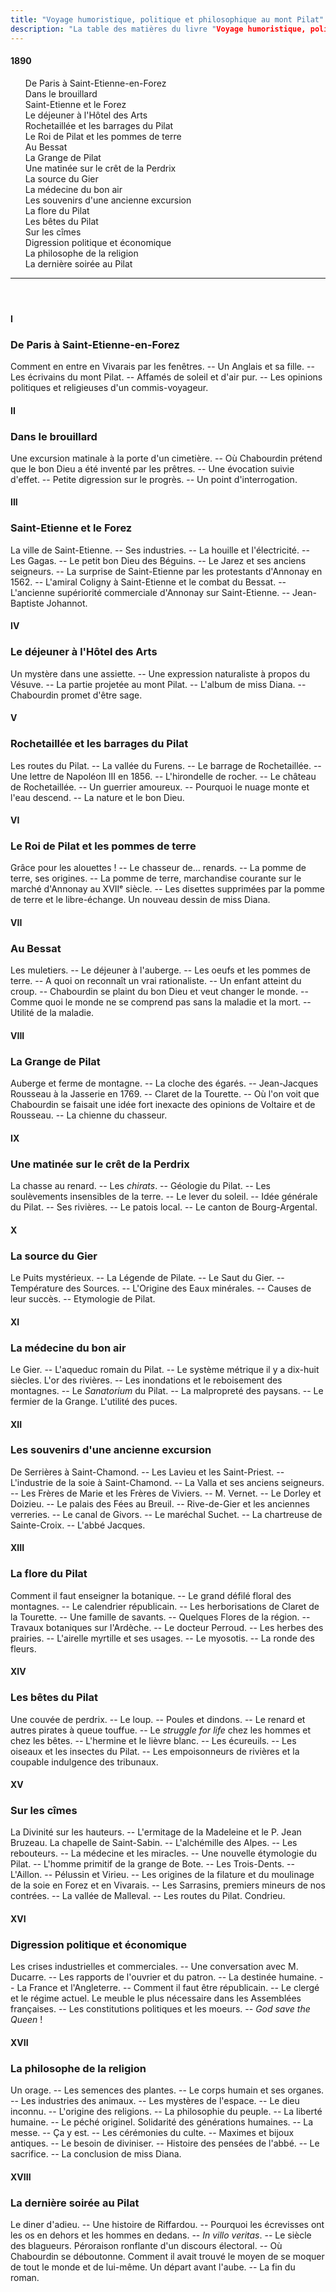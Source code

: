 ```yaml
---
title: "Voyage humoristique, politique et philosophique au mont Pilat"
description: "La table des matières du livre "Voyage humoristique, politique et philosophique au mont Pilat" du Docteur Francus (Albin Mazon) publié en 1890 par l'Imprimerie du Salut Public de Lyon"
---
```


#### 1890

<div id="toc">

1. De Paris à Saint-Etienne-en-Forez
1. Dans le brouillard
1. Saint-Etienne et le Forez
1. Le déjeuner à l'Hôtel des Arts
1. Rochetaillée et les barrages du Pilat
1. Le Roi de Pilat et les pommes de terre
1. Au Bessat
1. La Grange de Pilat
1. Une matinée sur le crêt de la Perdrix
1. La source du Gier
1. La médecine du bon air
1. Les souvenirs d'une ancienne excursion
1. La flore du Pilat
1. Les bêtes du Pilat
1. Sur les cîmes
1. Digression politique et économique
1. La philosophe de la religion
1. La dernière soirée au Pilat

</div>

<header><hr></header>

#### I

### De Paris à Saint-Etienne-en-Forez

<div class="tltr">

Comment en entre en Vivarais par les fenêtres. -- Un Anglais et sa fille. -- Les
écrivains du mont Pilat. -- Affamés de soleil et d'air pur. -- Les opinions politiques
et religieuses d'un commis-voyageur.

</div>

#### II

### Dans le brouillard

<div class="tltr">

Une excursion matinale à la porte d'un cimetière. -- Où Chabourdin prétend que le
bon Dieu a été inventé par les prêtres. -- Une évocation suivie d'effet. -- Petite
digression sur le progrès. -- Un point d'interrogation.

</div>

#### III

### Saint-Etienne et le Forez

<div class="tltr">

La ville de Saint-Etienne. -- Ses industries. -- La houille et l'électricité. -- Les
Gagas. -- Le petit bon Dieu des Béguins. -- Le Jarez et ses anciens seigneurs. -- La
surprise de Saint-Etienne par les protestants d'Annonay en 1562. -- L'amiral
Coligny à Saint-Etienne et le combat du Bessat. -- L'ancienne supériorité
commerciale d'Annonay sur Saint-Etienne. -- Jean-Baptiste Johannot.

</div>

#### IV

### Le déjeuner à l'Hôtel des Arts

<div class="tltr">

Un mystère dans une assiette. -- Une expression naturaliste à propos du Vésuve. -- La
partie projetée au mont Pilat. -- L'album de miss Diana. -- Chabourdin promet d'être
sage.

</div>

#### V

### Rochetaillée et les barrages du Pilat

<div class="tltr">

Les routes du Pilat. -- La vallée du Furens. -- Le barrage de Rochetaillée. -- Une lettre
de Napoléon III en 1856. -- L'hirondelle de rocher. -- Le château de Rochetaillée. -- Un
guerrier amoureux. -- Pourquoi le nuage monte et l'eau descend. -- La nature et le bon
Dieu.

</div>

#### VI

### Le Roi de Pilat et les pommes de terre

<div class="tltr">

Grâce pour les alouettes ! -- Le chasseur de... renards. -- La pomme de terre, ses
origines. -- La pomme de terre, marchandise courante sur le marché d'Annonay au
XVIIᵉ siècle. -- Les disettes supprimées par la pomme de terre et le libre-échange.
Un nouveau dessin de miss Diana.

</div>

#### VII

### Au Bessat

<div class="tltr">

Les muletiers. -- Le déjeuner à l'auberge. -- Les oeufs et les pommes de terre. -- A quoi
on reconnaît un vrai rationaliste. -- Un enfant atteint du croup. -- Chabourdin se
plaint du bon Dieu et veut changer le monde. -- Comme quoi le monde ne se comprend
pas sans la maladie et la mort. -- Utilité de la maladie.

</div>

#### VIII

### La Grange de Pilat

<div class="tltr">

Auberge et ferme de montagne. -- La cloche des égarés. -- Jean-Jacques Rousseau à la
Jasserie en 1769. -- Claret de la Tourette. -- Où l'on voit que Chabourdin se faisait
une idée fort inexacte des opinions de Voltaire et de Rousseau. -- La chienne du
chasseur.

</div>

#### IX

### Une matinée sur le crêt de la Perdrix

<div class="tltr">

La chasse au renard. -- Les _chirats_. -- Géologie du Pilat. -- Les soulèvements
insensibles de la terre. -- Le lever du soleil. -- Idée générale du Pilat. -- Ses
rivières. -- Le patois local. -- Le canton de Bourg-Argental.

</div>

#### X

### La source du Gier

<div class="tltr">

Le Puits mystérieux. -- La Légende de Pilate. -- Le Saut du Gier. -- Température des
Sources. -- L'Origine des Eaux minérales. -- Causes de leur succès. -- Etymologie de
Pilat.

</div>

#### XI

### La médecine du bon air

<div class="tltr">

Le Gier. -- L'aqueduc romain du Pilat. -- Le système métrique il y a dix-huit siècles.
L'or des rivières. -- Les inondations et le reboisement des montagnes. -- Le
_Sanatorium_ du Pilat. -- La malpropreté des paysans. -- Le fermier de la Grange.
L'utilité des puces.

</div>

#### XII

### Les souvenirs d'une ancienne excursion

<div class="tltr">

De Serrières à Saint-Chamond. -- Les Lavieu et les Saint-Priest. -- L'industrie de la
soie à Saint-Chamond. -- La Valla et ses anciens seigneurs. -- Les Frères de Marie et
les Frères de Viviers. -- M. Vernet. -- Le Dorley et Doizieu. -- Le palais des Fées au
Breuil. -- Rive-de-Gier et les anciennes verreries. -- Le canal de Givors. -- Le maréchal
Suchet. -- La chartreuse de Sainte-Croix. -- L'abbé Jacques.

</div>

#### XIII

### La flore du Pilat

<div class="tltr">

Comment il faut enseigner la botanique. -- Le grand défilé floral des montagnes. -- Le
calendrier républicain. -- Les herborisations de Claret de la Tourette. -- Une famille
de savants. -- Quelques Flores de la région. -- Travaux botaniques sur l'Ardèche. -- Le
docteur Perroud. -- Les herbes des prairies. -- L'airelle myrtille et ses usages. -- Le
myosotis. -- La ronde des fleurs.

</div>

#### XIV

### Les bêtes du Pilat

<div class="tltr">

Une couvée de perdrix. -- Le loup. -- Poules et dindons. -- Le renard et autres pirates à
queue touffue. -- Le _struggle for life_ chez les hommes et chez les bêtes. --
L'hermine et le lièvre blanc. -- Les écureuils. -- Les oiseaux et les insectes du
Pilat. -- Les empoisonneurs de rivières et la coupable indulgence des tribunaux.

</div>

#### XV

### Sur les cîmes

<div class="tltr">

La Divinité sur les hauteurs. -- L'ermitage de la Madeleine et le P. Jean Bruzeau.
La chapelle de Saint-Sabin. -- L'alchémille des Alpes. -- Les rebouteurs. -- La médecine
et les miracles. -- Une nouvelle étymologie du Pilat. -- L'homme primitif de la grange
de Bote. -- Les Trois-Dents. -- L'Aillon. -- Pélussin et Virieu. -- Les origines de la
filature et du moulinage de la soie en Forez et en Vivarais. -- Les Sarrasins,
premiers mineurs de nos contrées. -- La vallée de Malleval. -- Les routes du Pilat.
Condrieu.

</div>

#### XVI

### Digression politique et économique

<div class="tltr">

Les crises industrielles et commerciales. -- Une conversation avec M. Ducarre. -- Les
rapports de l'ouvrier et du patron. -- La destinée humaine. -- La France et
l'Angleterre. -- Comment il faut être républicain. -- Le clergé et le régime actuel.
Le meuble le plus nécessaire dans les Assemblées françaises. -- Les constitutions
politiques et les moeurs. -- _God save the Queen_ !

</div>

#### XVII

### La philosophe de la religion

<div class="tltr">

Un orage. -- Les semences des plantes. -- Le corps humain et ses organes. -- Les
industries des animaux. -- Les mystères de l'espace. -- Le dieu inconnu. -- L'origine des
religions. -- La philosophie du peuple. -- La liberté humaine. -- Le péché originel.
Solidarité des générations humaines. -- La messe. -- Ça y est. -- Les cérémonies du
culte. -- Maximes et bijoux antiques. -- Le besoin de diviniser. -- Histoire des pensées
de l'abbé. -- Le sacrifice. -- La conclusion de miss Diana.

</div>

#### XVIII

### La dernière soirée au Pilat

<div class="tltr">

Le diner d'adieu. -- Une histoire de Riffardou. -- Pourquoi les écrevisses ont les os
en dehors et les hommes en dedans. -- _In villo veritas_. -- Le siècle des blagueurs.
Péroraison ronflante d'un discours électoral. -- Où Chabourdin se déboutonne.
Comment il avait trouvé le moyen de se moquer de tout le monde et de lui-même.
Un départ avant l'aube. -- La fin du roman.

</div>
